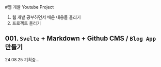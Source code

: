 #웹 개발 Youtube Project
1. 웹 개발 공부하면서 배운 내용들 올리기
2. 프로젝트 올리기

## 001. `Svelte` + Markdown + Github CMS / `Blog App` 만들기
24.08.25 기획중...
